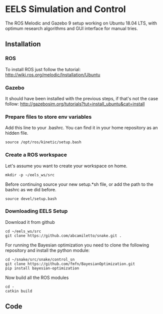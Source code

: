 # EELS Simulation and Control
The ROS Melodic and Gazebo 9 setup working on Ubuntu 18.04 LTS, with optimum research algorithms and GUI interface for manual tries.

## Installation

### ROS
To install ROS just follow the tutorial: http://wiki.ros.org/melodic/Installation/Ubuntu

### Gazebo
It should have been installed with the previous steps, if that's not the case follow: http://gazebosim.org/tutorials?tut=install_ubuntu&cat=install

### Prepare files to store env variables
Add this line to your .bashrc. You can find it in your home repository as an hidden file.

`source /opt/ros/kinetic/setup.bash`

### Create a ROS workspace
Let's assume you want to create your workspace on home.

```
mkdir -p ~/eels_ws/src
```

Before continuing source your new setup.*sh file, or add the path to the bashrc as we did before.

`source devel/setup.bash`

### Downloading EELS Setup

Download it from github
```
cd ~/eels_ws/src
git clone https://github.com/abcamiletto/snake.git .
```
For running the Bayesian optimization you need to clone the following repository and install the python module:
```
cd ~/snake/src/snake/control_sn
git clone https://github.com/fmfn/BayesianOptimization.git
pip install bayesian-optimization
```
Now build all the ROS modules

```
cd -
catkin build
```

## Code 
